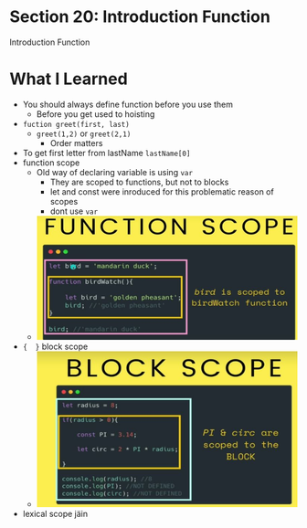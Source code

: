 # Section 20:  Introduction Function
 Introduction Function

# What I Learned
- You should always define function before you use them
    - Before you get used to hoisting
- `fuction greet(first, last)`
    - `greet(1,2)` or `greet(2,1)`
        - Order matters
- To get first letter from lastName `lastName[0]`
- function scope
    - Old way of declaring variable is using `var`
        - They are scoped to functions, but not to blocks
        - let and const were inroduced for this problematic reason of scopes
        - dont use `var`
    - <img src="functionScope.JPG" alt="alt text" width="800"/>
- `{  }` block scope
    - <img src="blockScope.JPG" alt="alt text" width="800"/>
- lexical scope jäin
